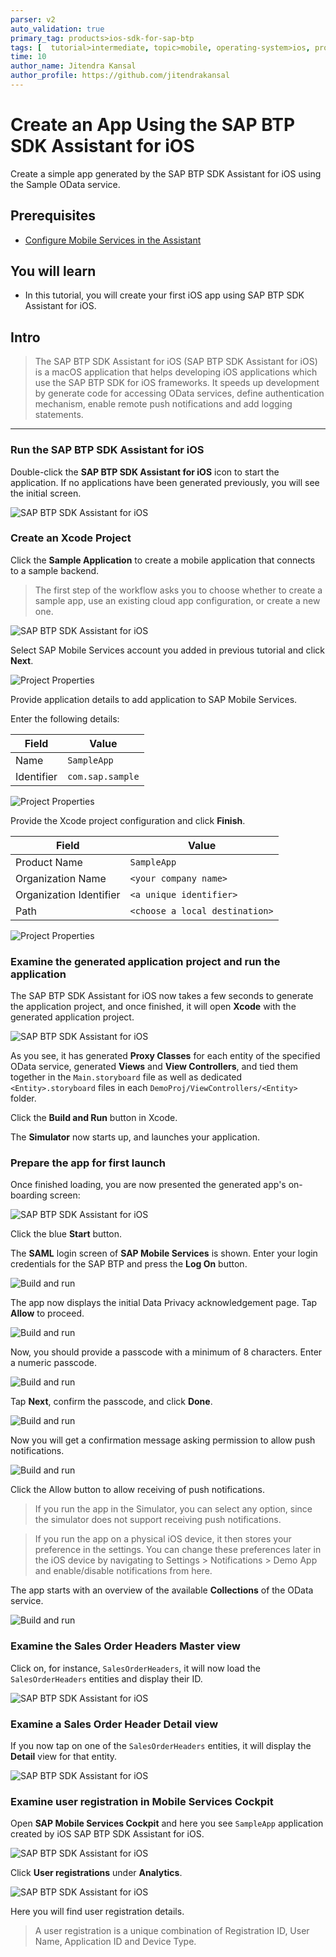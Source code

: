 ```yaml
---
parser: v2
auto_validation: true
primary_tag: products>ios-sdk-for-sap-btp
tags: [  tutorial>intermediate, topic>mobile, operating-system>ios, products>sap-business-technology-platform, products>sap-mobile-services ]
time: 10
author_name: Jitendra Kansal
author_profile: https://github.com/jitendrakansal
---
```


# Create an App Using the SAP BTP SDK Assistant for iOS
<!-- description --> Create a simple app generated by the SAP BTP SDK Assistant for iOS using the Sample OData service.

## Prerequisites  
- [Configure Mobile Services in the Assistant](hcp-create-trial-account)


## You will learn  
- In this tutorial, you will create your first iOS app using SAP BTP SDK Assistant for iOS.

## Intro
>The SAP BTP SDK Assistant for iOS (SAP BTP SDK Assistant for iOS) is a macOS application that helps developing iOS applications which use the SAP BTP SDK for iOS frameworks. It speeds up development by generate code for accessing OData services, define authentication mechanism, enable remote push notifications and add logging statements.

---

### Run the SAP BTP SDK Assistant for iOS


Double-click the **SAP BTP SDK Assistant for iOS** icon to start the application. If no applications have been generated previously, you will see the initial screen.

![SAP BTP SDK Assistant for iOS](fiori-ios-hcpms-sdk-assistant-01.png)


### Create an Xcode Project


Click the **Sample Application** to create a mobile application that connects to a sample backend.

>The first step of the workflow asks you to choose whether to create a sample app, use an existing cloud app configuration, or create a new one.

![SAP BTP SDK Assistant for iOS](fiori-ios-hcpms-sdk-assistant-02.png)

Select SAP Mobile Services account you added in previous tutorial and click **Next**.

![Project Properties](fiori-ios-hcpms-sdk-assistant-03.png)

Provide application details to add application to SAP Mobile Services.

Enter the following details:

| Field | Value |
|----|----|
| Name | `SampleApp` |
| Identifier | `com.sap.sample` |

![Project Properties](fiori-ios-hcpms-sdk-assistant-04.png)

Provide the Xcode project configuration and click **Finish**.

| Field | Value |
|----|----|
| Product Name | `SampleApp` |
| Organization Name | `<your company name>` |
| Organization Identifier | `<a unique identifier>` |
| Path | `<choose a local destination>` |

![Project Properties](fiori-ios-hcpms-sdk-assistant-05.png)


### Examine the generated application project and run the application


The SAP BTP SDK Assistant for iOS now takes a few seconds to generate the application project, and once finished, it will open **Xcode** with the generated application project.

![SAP BTP SDK Assistant for iOS](fiori-ios-hcpms-sdk-assistant-06.png)

As you see, it has generated **Proxy Classes** for each entity of the specified OData service, generated **Views** and **View Controllers**, and tied them together in the `Main.storyboard` file as well as dedicated `<Entity>.storyboard` files in each `DemoProj/ViewControllers/<Entity>` folder.

Click the **Build and Run** button in Xcode.

The **Simulator** now starts up, and launches your application.


### Prepare the app for first launch


Once finished loading, you are now presented the generated app's on-boarding screen:

![SAP BTP SDK Assistant for iOS](img_007.png)

Click the blue **Start** button.

The **SAML** login screen of **SAP Mobile Services** is shown. Enter your login credentials for the SAP BTP and press the **Log On** button.

![Build and run](img_008.png)

The app now displays the initial Data Privacy acknowledgement page. Tap **Allow** to proceed.

![Build and run](img_009.png)

Now, you should provide a passcode with a minimum of 8 characters. Enter a numeric passcode.

![Build and run](img_010.png)

Tap **Next**, confirm the passcode, and click **Done**.

![Build and run](img_011.png)

Now you will get a confirmation message asking permission to allow push notifications.

![Build and run](img_014.png)

Click the Allow button to allow receiving of push notifications.

>If you run the app in the Simulator, you can select any option, since the simulator does not support receiving push notifications.

>If you run the app on a physical iOS device, it then stores your preference in the settings. You can change these preferences later in the iOS device by navigating to Settings > Notifications > Demo App and enable/disable notifications from here.

The app starts with an overview of the available **Collections** of the OData service.

![Build and run](img_015.png)


### Examine the Sales Order Headers Master view


Click on, for instance, `SalesOrderHeaders`, it will now load the `SalesOrderHeaders` entities and display their ID.

![SAP BTP SDK Assistant for iOS](img_016.png)


### Examine a Sales Order Header Detail view


If you now tap on one of the `SalesOrderHeaders` entities, it will display the **Detail** view for that entity.

![SAP BTP SDK Assistant for iOS](img_017.png)



### Examine user registration in Mobile Services Cockpit


Open **SAP Mobile Services Cockpit** and here you see `SampleApp` application created by iOS SAP BTP SDK Assistant for iOS.

![SAP BTP SDK Assistant for iOS](img_019.png)

Click **User registrations** under **Analytics**.

![SAP BTP SDK Assistant for iOS](img_020.png)

Here you will find user registration details.

>A user registration is a unique combination of Registration ID, User Name, Application ID and Device Type.

